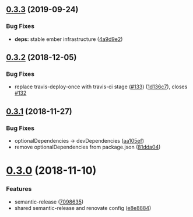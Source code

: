## [0.3.3](https://github.com/mike-north/ember-add-to-homescreen/compare/v0.3.2...v0.3.3) (2019-09-24)


### Bug Fixes

* **deps:** stable ember infrastructure ([4a9d9e2](https://github.com/mike-north/ember-add-to-homescreen/commit/4a9d9e2))

## [0.3.2](https://github.com/mike-north/ember-add-to-homescreen/compare/v0.3.1...v0.3.2) (2018-12-05)


### Bug Fixes

* replace travis-deploy-once with travis-ci stage ([#133](https://github.com/mike-north/ember-add-to-homescreen/issues/133)) ([1d136c7](https://github.com/mike-north/ember-add-to-homescreen/commit/1d136c7)), closes [#132](https://github.com/mike-north/ember-add-to-homescreen/issues/132)

## [0.3.1](https://github.com/mike-north/ember-add-to-homescreen/compare/v0.3.0...v0.3.1) (2018-11-27)


### Bug Fixes

* optionalDependencies -> devDependencies ([aa105ef](https://github.com/mike-north/ember-add-to-homescreen/commit/aa105ef))
* remove optionalDependencies from package.json ([81dda04](https://github.com/mike-north/ember-add-to-homescreen/commit/81dda04))

# [0.3.0](https://github.com/mike-north/ember-add-to-homescreen/compare/v0.2.4...v0.3.0) (2018-11-10)


### Features

* semantic-release ([7098635](https://github.com/mike-north/ember-add-to-homescreen/commit/7098635))
* shared semantic-release and renovate config ([e8e8884](https://github.com/mike-north/ember-add-to-homescreen/commit/e8e8884))
